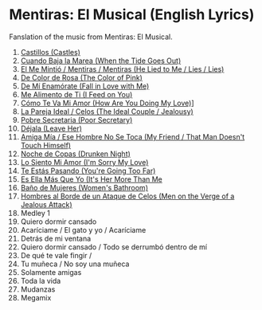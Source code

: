 # Mentiras: El Musical (English Lyrics)

Fanslation of the music from Mentiras: El Musical. 

1. [Castillos (Castles)](./01-castillos.md)
2. [Cuando Baja la Marea (When the Tide Goes Out)](./02-cuando-baja-la-marea.md)
3. [El Me Mintió / Mentiras / Mentiras (He Lied to Me / Lies / Lies)](./03-el-me-mintio.md)
4. [De Color de Rosa (The Color of Pink)](./04-de-color-de-rosa.md)
5. [De Mí Enamórate (Fall in Love with Me)](./05-de-mi-enamorate.md)
6. [Me Alimento de Ti (I Feed on You)](./06-me-alimento-de-ti)
7. [Cómo Te Va Mi Amor (How Are You Doing My Love)](./07-como-te-va-mi-amor)]
8. [La Pareja Ideal / Celos (The Ideal Couple / Jealousy)](./08-la-pareja-ideal)
9. [Pobre Secretaria (Poor Secretary)](./09-pobre-secretaria)
10. [Déjala (Leave Her)](./10-leave-her)
11. [Amiga Mía / Ese Hombre No Se Toca (My Friend / That Man Doesn't Touch Himself)](./11-amiga-mia)
12. [Noche de Copas (Drunken Night)](./12-noche-de-copas)
13. [Lo Siento Mi Amor (I'm Sorry My Love)](./13-lo-siento-mi-amor)
14. [Te Estás Pasando (You're Going Too Far)](./14-te-estas-pasando)
15. [Es Ella Más Que Yo (It's Her More Than Me](./15-es-ella)
16. [Baño de Mujeres (Women's Bathroom)](./16-bano-de-mujeres)
17. [Hombres al Borde de un Ataque de Celos (Men on the Verge of a Jealous Attack)](./17-hombres-el-borde)
18. Medley 1
19. Quiero dormir cansado
20. Acaríciame / El gato y yo / Acaríciame
21. Detrás de mi ventana
22. Quiero dormir cansado / Todo se derrumbó dentro de mí
23. De qué te vale fingir /
24. Tu muñeca / No soy una muñeca
25. Solamente amigas
26. Toda la vida
27. Mudanzas
28. Megamix


